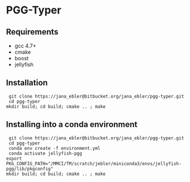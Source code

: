 # PGG-Typer

## Requirements
* gcc 4.7+
* cmake
* boost
* jellyfish

## Installation
`` git clone https://jana_ebler@bitbucket.org/jana_ebler/pgg-typer.git``  
`` cd pgg-typer``  
``mkdir build; cd build; cmake .. ; make``

## Installing into a conda environment
`` git clone https://jana_ebler@bitbucket.org/jana_ebler/pgg-typer.git``  
`` cd pgg-typer``  
`` conda env create -f environment.yml``  
`` conda activate jellyfish-pgg``  
``export PKG_CONFIG_PATH="/MMCI/TM/scratch/jebler/miniconda3/envs/jellyfish-pgg/lib/pkgconfig"``  
``mkdir build; cd build; cmake .. ; make``

